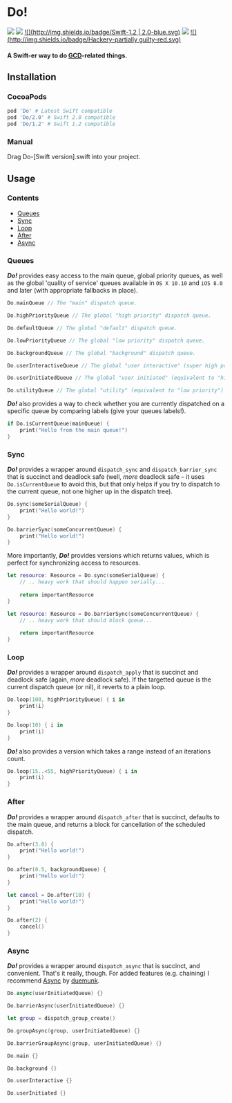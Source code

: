 # Do!

[![](http://img.shields.io/badge/OS%20X-10.9%2B-blue.svg)]() [![](http://img.shields.io/badge/iOS-7.0%2B-blue.svg)]() [![](http://img.shields.io/badge/Swift-1.2 | 2.0-blue.svg)]() [![](https://img.shields.io/badge/CocoaPods-compatible-4BC51D.svg)](https://github.com/CocoaPods/CocoaPods) [![](http://img.shields.io/badge/Hackery-partially guilty-red.svg)]()

#### A Swift-er way to do [GCD](https://developer.apple.com/library/prerelease/ios/documentation/Performance/Reference/GCD_libdispatch_Ref/index.html)-related things.

## Installation

### CocoaPods

```ruby
pod 'Do' # Latest Swift compatible
pod 'Do/2.0' # Swift 2.0 compatible
pod 'Do/1.2' # Swift 1.2 compatible
```

### Manual

Drag Do-[Swift version].swift into your project.

## Usage

### Contents

- [Queues](#queues)
- [Sync](#sync)
- [Loop](#loop)
- [After](#after)
- [Async](#async)

### Queues ###

***Do!*** provides easy access to the main queue, global priority queues, as well as the global 'quality of service' queues available in `OS X 10.10` and `iOS 8.0` and later (with appropriate fallbacks in place).

```swift
Do.mainQueue // The "main" dispatch queue.

Do.highPriorityQueue // The global "high priority" dispatch queue.

Do.defaultQueue // The global "default" dispatch queue.

Do.lowPriorityQueue // The global "low priority" dispatch queue.

Do.backgroundQueue // The global "background" dispatch queue.

Do.userInteractiveQueue // The global "user interactive" (super high priority?) dispatch queue.

Do.userInitiatedQueue // The global "user initiated" (equivalent to "high priority") dispatch queue.

Do.utilityQueue // The global "utility" (equivalent to "low priority") dispatch queue.
```

***Do!*** also provides a way to check whether you are currently dispatched on a specific queue by comparing labels (give your queues labels!).

```swift
if Do.isCurrentQueue(mainQueue) {
    print("Hello from the main queue!")
}
```
### Sync

***Do!*** provides a wrapper around `dispatch_sync` and `dispatch_barrier_sync` that is succinct and deadlock safe (well, *more* deadlock safe – it uses `Do.isCurrentQueue` to avoid this, but that only helps if you try to dispatch to the current queue, not one higher up in the dispatch tree).

```swift
Do.sync(someSerialQueue) {
    print("Hello world!")
}
```

```swift
Do.barrierSync(someConcurrentQueue) {
    print("Hello world!")
}
```

More importantly, ***Do!*** provides versions which returns values, which is perfect for synchronizing access to resources.

```swift
let resource: Resource = Do.sync(someSerialQueue) {
    // .. heavy work that should happen serially...
    
    return importantResource
}
```

```swift
let resource: Resource = Do.barrierSync(someConcurrentQueue) {
    // .. heavy work that should block queue...
    
    return importantResource
}
```

### Loop

***Do!*** provides a wrapper around `dispatch_apply` that is succinct and deadlock safe (again, *more* deadlock safe). If the targetted queue is the current dispatch queue (or nil), it reverts to a plain loop.

```swift
Do.loop(100, highPriorityQueue) { i in
    print(i)
}
```

```swift
Do.loop(10) { i in
    print(i)
}
```

***Do!*** also provides a version which takes a range instead of an iterations count.

```swift
Do.loop(15..<55, highPriorityQueue) { i in
    print(i)
}
```

### After

***Do!*** provides a wrapper around `dispatch_after` that is succinct, defaults to the main queue, and returns a block for cancellation of the scheduled dispatch.

```swift
Do.after(3.0) {
    print("Hello world!")
}
```

```swift
Do.after(0.5, backgroundQueue) {
    print("Hello world!")
}
```

```swift
let cancel = Do.after(10) {
    print("Hello world!")
}

Do.after(2) {
    cancel()
}
```

### Async

***Do!*** provides a wrapper around `dispatch_async` that is succinct, and convenient. That's it really, though. For added features (e.g. chaining) I recommend [Async](https://github.com/duemunk/Async) by [duemunk](https://github.com/duemunk).

```swift
Do.async(userInitiatedQueue) {}
```

```swift
Do.barrierAsync(userInitiatedQueue) {}
```

```swift
let group = dispatch_group_create()

Do.groupAsync(group, userInitiatedQueue) {}

Do.barrierGroupAsync(group, userInitiatedQueue) {}
```

```swift
Do.main {}

Do.background {}

Do.userInteractive {}

Do.userInitiated {}
```
